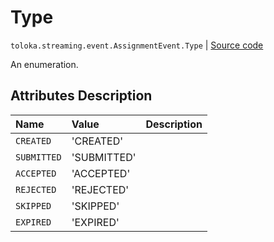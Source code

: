 # Type
`toloka.streaming.event.AssignmentEvent.Type` | [Source code](https://github.com/Toloka/toloka-kit/blob/v1.0.1/src/streaming/event.py#L42)

An enumeration.

## Attributes Description

| Name | Value | Description |
| :------| :-----------| :----------| 
`CREATED`|'CREATED'|<p></p>
`SUBMITTED`|'SUBMITTED'|<p></p>
`ACCEPTED`|'ACCEPTED'|<p></p>
`REJECTED`|'REJECTED'|<p></p>
`SKIPPED`|'SKIPPED'|<p></p>
`EXPIRED`|'EXPIRED'|<p></p>
